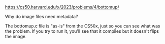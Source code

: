https://cs50.harvard.edu/x/2023/problems/4/bottomup/


Why do image files need metadata?

The bottomup.c file is "as-is" from the CS50x, just so you can see what was the problem. If you try to run it, you'll see that it compiles but it doesn't flips the image.